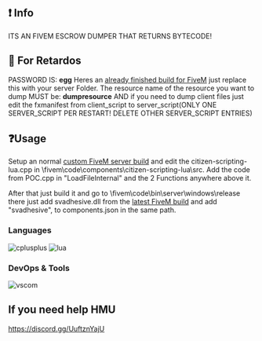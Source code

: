 ## ❗ Info
ITS AN FIVEM ESCROW DUMPER THAT RETURNS BYTECODE! 

## 🧠 For Retardos
PASSWORD IS: **egg**
Heres an [already finished build for FiveM](https://workupload.com/file/yrBfkx3bnLv) just replace this with your server Folder.
The resource name of the resource you want to dump MUST be: **dumpresource**
AND if you need to dump client files just edit the fxmanifest from client_script to server_script(ONLY ONE SERVER_SCRIPT PER RESTART! DELETE OTHER SERVER_SCRIPT ENTRIES)

## ❓Usage
Setup an normal [custom FiveM server build](https://github.com/citizenfx/fivem/blob/master/docs/building.md) and edit the citizen-scripting-lua.cpp in \fivem\code\components\citizen-scripting-lua\src\. Add the code from POC.cpp in "LoadFileInternal" and the 2 Functions anywhere above it.

After that just build it and go to \fivem\code\bin\server\windows\release\
there just add svadhesive.dll from the [latest FiveM build](https://runtime.fivem.net/artifacts/fivem/build_server_windows/master/) and add "svadhesive", to components.json in the same path.

### Languages
![cplusplus](https://img.shields.io/badge/c++-black?style=flat-square&logo=cplusplus&logoColor=blue)
![lua](https://custom-icon-badges.herokuapp.com/badge/lua-black.svg?logo=lua&logoColor=blue)

### DevOps & Tools
![vscom](https://img.shields.io/badge/vscommuntiy-black?style=flat-square&logo=visual-studio-code&logoColor=ac68c4)

## If you need help HMU
https://discord.gg/UuftznYajU

